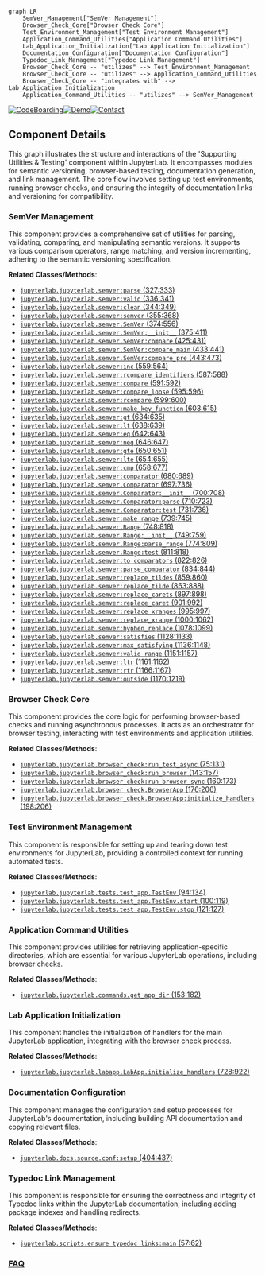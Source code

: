 ```mermaid
graph LR
    SemVer_Management["SemVer Management"]
    Browser_Check_Core["Browser Check Core"]
    Test_Environment_Management["Test Environment Management"]
    Application_Command_Utilities["Application Command Utilities"]
    Lab_Application_Initialization["Lab Application Initialization"]
    Documentation_Configuration["Documentation Configuration"]
    Typedoc_Link_Management["Typedoc Link Management"]
    Browser_Check_Core -- "utilizes" --> Test_Environment_Management
    Browser_Check_Core -- "utilizes" --> Application_Command_Utilities
    Browser_Check_Core -- "integrates with" --> Lab_Application_Initialization
    Application_Command_Utilities -- "utilizes" --> SemVer_Management
```
[![CodeBoarding](https://img.shields.io/badge/Generated%20by-CodeBoarding-9cf?style=flat-square)](https://github.com/CodeBoarding/CodeBoarding)[![Demo](https://img.shields.io/badge/Try%20our-Demo-blue?style=flat-square)](https://www.codeboarding.org/demo)[![Contact](https://img.shields.io/badge/Contact%20us%20-%20contact@codeboarding.org-lightgrey?style=flat-square)](mailto:contact@codeboarding.org)

## Component Details

This graph illustrates the structure and interactions of the 'Supporting Utilities & Testing' component within JupyterLab. It encompasses modules for semantic versioning, browser-based testing, documentation generation, and link management. The core flow involves setting up test environments, running browser checks, and ensuring the integrity of documentation links and versioning for compatibility.

### SemVer Management
This component provides a comprehensive set of utilities for parsing, validating, comparing, and manipulating semantic versions. It supports various comparison operators, range matching, and version incrementing, adhering to the semantic versioning specification.


**Related Classes/Methods**:

- <a href="https://github.com/jupyterlab/jupyterlab/blob/master/jupyterlab/semver.py#L327-L333" target="_blank" rel="noopener noreferrer">`jupyterlab.jupyterlab.semver:parse` (327:333)</a>
- <a href="https://github.com/jupyterlab/jupyterlab/blob/master/jupyterlab/semver.py#L336-L341" target="_blank" rel="noopener noreferrer">`jupyterlab.jupyterlab.semver:valid` (336:341)</a>
- <a href="https://github.com/jupyterlab/jupyterlab/blob/master/jupyterlab/semver.py#L344-L349" target="_blank" rel="noopener noreferrer">`jupyterlab.jupyterlab.semver:clean` (344:349)</a>
- <a href="https://github.com/jupyterlab/jupyterlab/blob/master/jupyterlab/semver.py#L355-L368" target="_blank" rel="noopener noreferrer">`jupyterlab.jupyterlab.semver:semver` (355:368)</a>
- <a href="https://github.com/jupyterlab/jupyterlab/blob/master/jupyterlab/semver.py#L374-L556" target="_blank" rel="noopener noreferrer">`jupyterlab.jupyterlab.semver.SemVer` (374:556)</a>
- <a href="https://github.com/jupyterlab/jupyterlab/blob/master/jupyterlab/semver.py#L375-L411" target="_blank" rel="noopener noreferrer">`jupyterlab.jupyterlab.semver.SemVer:__init__` (375:411)</a>
- <a href="https://github.com/jupyterlab/jupyterlab/blob/master/jupyterlab/semver.py#L425-L431" target="_blank" rel="noopener noreferrer">`jupyterlab.jupyterlab.semver.SemVer:compare` (425:431)</a>
- <a href="https://github.com/jupyterlab/jupyterlab/blob/master/jupyterlab/semver.py#L433-L441" target="_blank" rel="noopener noreferrer">`jupyterlab.jupyterlab.semver.SemVer:compare_main` (433:441)</a>
- <a href="https://github.com/jupyterlab/jupyterlab/blob/master/jupyterlab/semver.py#L443-L473" target="_blank" rel="noopener noreferrer">`jupyterlab.jupyterlab.semver.SemVer:compare_pre` (443:473)</a>
- <a href="https://github.com/jupyterlab/jupyterlab/blob/master/jupyterlab/semver.py#L559-L564" target="_blank" rel="noopener noreferrer">`jupyterlab.jupyterlab.semver:inc` (559:564)</a>
- <a href="https://github.com/jupyterlab/jupyterlab/blob/master/jupyterlab/semver.py#L587-L588" target="_blank" rel="noopener noreferrer">`jupyterlab.jupyterlab.semver:rcompare_identifiers` (587:588)</a>
- <a href="https://github.com/jupyterlab/jupyterlab/blob/master/jupyterlab/semver.py#L591-L592" target="_blank" rel="noopener noreferrer">`jupyterlab.jupyterlab.semver:compare` (591:592)</a>
- <a href="https://github.com/jupyterlab/jupyterlab/blob/master/jupyterlab/semver.py#L595-L596" target="_blank" rel="noopener noreferrer">`jupyterlab.jupyterlab.semver:compare_loose` (595:596)</a>
- <a href="https://github.com/jupyterlab/jupyterlab/blob/master/jupyterlab/semver.py#L599-L600" target="_blank" rel="noopener noreferrer">`jupyterlab.jupyterlab.semver:rcompare` (599:600)</a>
- <a href="https://github.com/jupyterlab/jupyterlab/blob/master/jupyterlab/semver.py#L603-L615" target="_blank" rel="noopener noreferrer">`jupyterlab.jupyterlab.semver:make_key_function` (603:615)</a>
- <a href="https://github.com/jupyterlab/jupyterlab/blob/master/jupyterlab/semver.py#L634-L635" target="_blank" rel="noopener noreferrer">`jupyterlab.jupyterlab.semver:gt` (634:635)</a>
- <a href="https://github.com/jupyterlab/jupyterlab/blob/master/jupyterlab/semver.py#L638-L639" target="_blank" rel="noopener noreferrer">`jupyterlab.jupyterlab.semver:lt` (638:639)</a>
- <a href="https://github.com/jupyterlab/jupyterlab/blob/master/jupyterlab/semver.py#L642-L643" target="_blank" rel="noopener noreferrer">`jupyterlab.jupyterlab.semver:eq` (642:643)</a>
- <a href="https://github.com/jupyterlab/jupyterlab/blob/master/jupyterlab/semver.py#L646-L647" target="_blank" rel="noopener noreferrer">`jupyterlab.jupyterlab.semver:neq` (646:647)</a>
- <a href="https://github.com/jupyterlab/jupyterlab/blob/master/jupyterlab/semver.py#L650-L651" target="_blank" rel="noopener noreferrer">`jupyterlab.jupyterlab.semver:gte` (650:651)</a>
- <a href="https://github.com/jupyterlab/jupyterlab/blob/master/jupyterlab/semver.py#L654-L655" target="_blank" rel="noopener noreferrer">`jupyterlab.jupyterlab.semver:lte` (654:655)</a>
- <a href="https://github.com/jupyterlab/jupyterlab/blob/master/jupyterlab/semver.py#L658-L677" target="_blank" rel="noopener noreferrer">`jupyterlab.jupyterlab.semver:cmp` (658:677)</a>
- <a href="https://github.com/jupyterlab/jupyterlab/blob/master/jupyterlab/semver.py#L680-L689" target="_blank" rel="noopener noreferrer">`jupyterlab.jupyterlab.semver:comparator` (680:689)</a>
- <a href="https://github.com/jupyterlab/jupyterlab/blob/master/jupyterlab/semver.py#L697-L736" target="_blank" rel="noopener noreferrer">`jupyterlab.jupyterlab.semver.Comparator` (697:736)</a>
- <a href="https://github.com/jupyterlab/jupyterlab/blob/master/jupyterlab/semver.py#L700-L708" target="_blank" rel="noopener noreferrer">`jupyterlab.jupyterlab.semver.Comparator:__init__` (700:708)</a>
- <a href="https://github.com/jupyterlab/jupyterlab/blob/master/jupyterlab/semver.py#L710-L723" target="_blank" rel="noopener noreferrer">`jupyterlab.jupyterlab.semver.Comparator:parse` (710:723)</a>
- <a href="https://github.com/jupyterlab/jupyterlab/blob/master/jupyterlab/semver.py#L731-L736" target="_blank" rel="noopener noreferrer">`jupyterlab.jupyterlab.semver.Comparator:test` (731:736)</a>
- <a href="https://github.com/jupyterlab/jupyterlab/blob/master/jupyterlab/semver.py#L739-L745" target="_blank" rel="noopener noreferrer">`jupyterlab.jupyterlab.semver:make_range` (739:745)</a>
- <a href="https://github.com/jupyterlab/jupyterlab/blob/master/jupyterlab/semver.py#L748-L818" target="_blank" rel="noopener noreferrer">`jupyterlab.jupyterlab.semver.Range` (748:818)</a>
- <a href="https://github.com/jupyterlab/jupyterlab/blob/master/jupyterlab/semver.py#L749-L759" target="_blank" rel="noopener noreferrer">`jupyterlab.jupyterlab.semver.Range:__init__` (749:759)</a>
- <a href="https://github.com/jupyterlab/jupyterlab/blob/master/jupyterlab/semver.py#L774-L809" target="_blank" rel="noopener noreferrer">`jupyterlab.jupyterlab.semver.Range:parse_range` (774:809)</a>
- <a href="https://github.com/jupyterlab/jupyterlab/blob/master/jupyterlab/semver.py#L811-L818" target="_blank" rel="noopener noreferrer">`jupyterlab.jupyterlab.semver.Range:test` (811:818)</a>
- <a href="https://github.com/jupyterlab/jupyterlab/blob/master/jupyterlab/semver.py#L822-L826" target="_blank" rel="noopener noreferrer">`jupyterlab.jupyterlab.semver:to_comparators` (822:826)</a>
- <a href="https://github.com/jupyterlab/jupyterlab/blob/master/jupyterlab/semver.py#L834-L844" target="_blank" rel="noopener noreferrer">`jupyterlab.jupyterlab.semver:parse_comparator` (834:844)</a>
- <a href="https://github.com/jupyterlab/jupyterlab/blob/master/jupyterlab/semver.py#L859-L860" target="_blank" rel="noopener noreferrer">`jupyterlab.jupyterlab.semver:replace_tildes` (859:860)</a>
- <a href="https://github.com/jupyterlab/jupyterlab/blob/master/jupyterlab/semver.py#L863-L888" target="_blank" rel="noopener noreferrer">`jupyterlab.jupyterlab.semver:replace_tilde` (863:888)</a>
- <a href="https://github.com/jupyterlab/jupyterlab/blob/master/jupyterlab/semver.py#L897-L898" target="_blank" rel="noopener noreferrer">`jupyterlab.jupyterlab.semver:replace_carets` (897:898)</a>
- <a href="https://github.com/jupyterlab/jupyterlab/blob/master/jupyterlab/semver.py#L901-L992" target="_blank" rel="noopener noreferrer">`jupyterlab.jupyterlab.semver:replace_caret` (901:992)</a>
- <a href="https://github.com/jupyterlab/jupyterlab/blob/master/jupyterlab/semver.py#L995-L997" target="_blank" rel="noopener noreferrer">`jupyterlab.jupyterlab.semver:replace_xranges` (995:997)</a>
- <a href="https://github.com/jupyterlab/jupyterlab/blob/master/jupyterlab/semver.py#L1000-L1062" target="_blank" rel="noopener noreferrer">`jupyterlab.jupyterlab.semver:replace_xrange` (1000:1062)</a>
- <a href="https://github.com/jupyterlab/jupyterlab/blob/master/jupyterlab/semver.py#L1078-L1099" target="_blank" rel="noopener noreferrer">`jupyterlab.jupyterlab.semver:hyphen_replace` (1078:1099)</a>
- <a href="https://github.com/jupyterlab/jupyterlab/blob/master/jupyterlab/semver.py#L1128-L1133" target="_blank" rel="noopener noreferrer">`jupyterlab.jupyterlab.semver:satisfies` (1128:1133)</a>
- <a href="https://github.com/jupyterlab/jupyterlab/blob/master/jupyterlab/semver.py#L1136-L1148" target="_blank" rel="noopener noreferrer">`jupyterlab.jupyterlab.semver:max_satisfying` (1136:1148)</a>
- <a href="https://github.com/jupyterlab/jupyterlab/blob/master/jupyterlab/semver.py#L1151-L1157" target="_blank" rel="noopener noreferrer">`jupyterlab.jupyterlab.semver:valid_range` (1151:1157)</a>
- <a href="https://github.com/jupyterlab/jupyterlab/blob/master/jupyterlab/semver.py#L1161-L1162" target="_blank" rel="noopener noreferrer">`jupyterlab.jupyterlab.semver:ltr` (1161:1162)</a>
- <a href="https://github.com/jupyterlab/jupyterlab/blob/master/jupyterlab/semver.py#L1166-L1167" target="_blank" rel="noopener noreferrer">`jupyterlab.jupyterlab.semver:rtr` (1166:1167)</a>
- <a href="https://github.com/jupyterlab/jupyterlab/blob/master/jupyterlab/semver.py#L1170-L1219" target="_blank" rel="noopener noreferrer">`jupyterlab.jupyterlab.semver:outside` (1170:1219)</a>


### Browser Check Core
This component provides the core logic for performing browser-based checks and running asynchronous processes. It acts as an orchestrator for browser testing, interacting with test environments and application utilities.


**Related Classes/Methods**:

- <a href="https://github.com/jupyterlab/jupyterlab/blob/master/jupyterlab/browser_check.py#L75-L131" target="_blank" rel="noopener noreferrer">`jupyterlab.jupyterlab.browser_check:run_test_async` (75:131)</a>
- <a href="https://github.com/jupyterlab/jupyterlab/blob/master/jupyterlab/browser_check.py#L143-L157" target="_blank" rel="noopener noreferrer">`jupyterlab.jupyterlab.browser_check:run_browser` (143:157)</a>
- <a href="https://github.com/jupyterlab/jupyterlab/blob/master/jupyterlab/browser_check.py#L160-L173" target="_blank" rel="noopener noreferrer">`jupyterlab.jupyterlab.browser_check:run_browser_sync` (160:173)</a>
- <a href="https://github.com/jupyterlab/jupyterlab/blob/master/jupyterlab/browser_check.py#L176-L206" target="_blank" rel="noopener noreferrer">`jupyterlab.jupyterlab.browser_check.BrowserApp` (176:206)</a>
- <a href="https://github.com/jupyterlab/jupyterlab/blob/master/jupyterlab/browser_check.py#L198-L206" target="_blank" rel="noopener noreferrer">`jupyterlab.jupyterlab.browser_check.BrowserApp:initialize_handlers` (198:206)</a>


### Test Environment Management
This component is responsible for setting up and tearing down test environments for JupyterLab, providing a controlled context for running automated tests.


**Related Classes/Methods**:

- <a href="https://github.com/jupyterlab/jupyterlab/blob/master/jupyterlab/tests/test_app.py#L94-L134" target="_blank" rel="noopener noreferrer">`jupyterlab.jupyterlab.tests.test_app.TestEnv` (94:134)</a>
- <a href="https://github.com/jupyterlab/jupyterlab/blob/master/jupyterlab/tests/test_app.py#L100-L119" target="_blank" rel="noopener noreferrer">`jupyterlab.jupyterlab.tests.test_app.TestEnv.start` (100:119)</a>
- <a href="https://github.com/jupyterlab/jupyterlab/blob/master/jupyterlab/tests/test_app.py#L121-L127" target="_blank" rel="noopener noreferrer">`jupyterlab.jupyterlab.tests.test_app.TestEnv.stop` (121:127)</a>


### Application Command Utilities
This component provides utilities for retrieving application-specific directories, which are essential for various JupyterLab operations, including browser checks.


**Related Classes/Methods**:

- <a href="https://github.com/jupyterlab/jupyterlab/blob/master/jupyterlab/commands.py#L153-L182" target="_blank" rel="noopener noreferrer">`jupyterlab.jupyterlab.commands.get_app_dir` (153:182)</a>


### Lab Application Initialization
This component handles the initialization of handlers for the main JupyterLab application, integrating with the browser check process.


**Related Classes/Methods**:

- <a href="https://github.com/jupyterlab/jupyterlab/blob/master/jupyterlab/labapp.py#L728-L922" target="_blank" rel="noopener noreferrer">`jupyterlab.jupyterlab.labapp.LabApp.initialize_handlers` (728:922)</a>


### Documentation Configuration
This component manages the configuration and setup processes for JupyterLab's documentation, including building API documentation and copying relevant files.


**Related Classes/Methods**:

- <a href="https://github.com/jupyterlab/jupyterlab/blob/master/docs/source/conf.py#L404-L437" target="_blank" rel="noopener noreferrer">`jupyterlab.docs.source.conf:setup` (404:437)</a>


### Typedoc Link Management
This component is responsible for ensuring the correctness and integrity of Typedoc links within the JupyterLab documentation, including adding package indexes and handling redirects.


**Related Classes/Methods**:

- <a href="https://github.com/jupyterlab/jupyterlab/blob/master/scripts/ensure_typedoc_links.py#L57-L62" target="_blank" rel="noopener noreferrer">`jupyterlab.scripts.ensure_typedoc_links:main` (57:62)</a>




### [FAQ](https://github.com/CodeBoarding/GeneratedOnBoardings/tree/main?tab=readme-ov-file#faq)